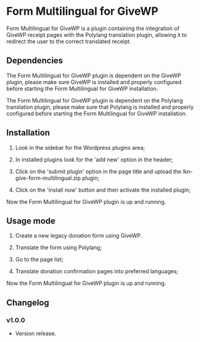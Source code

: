 # Form Multilingual for GiveWP

Form Multilingual for GiveWP is a plugin containing the integration of GiveWP receipt pages with the Polylang translation plugin, allowing it to redirect the user to the correct translated receipt.

## Dependencies

The Form Multilingual for GiveWP plugin is dependent on the GiveWP plugin, please make sure GiveWP is installed and properly configured before starting the Form Multilingual for GiveWP installation.

The Form Multilingual for GiveWP plugin is dependent on the Polylang translation plugin, please make sure that Polylang is installed and properly configured before starting the Form Multilingual for GiveWP installation.

## Installation

1) Look in the sidebar for the Wordpress plugins area;

2) In installed plugins look for the 'add new' option in the header;

3) Click on the 'submit plugin' option in the page title and upload the lkn-give-form-multilingual.zip plugin;

4) Click on the 'install now' button and then activate the installed plugin;

Now the Form Multilingual for GiveWP plugin is up and running.

## Usage mode

1) Create a new legacy donation form using GiveWP.

2) Translate the form using Polylang;

3) Go to the page list;

4) Translate donation confirmation pages into preferred languages;

Now the Form Multilingual for GiveWP plugin is up and running.

## Changelog

### v1.0.0
- Version release.
